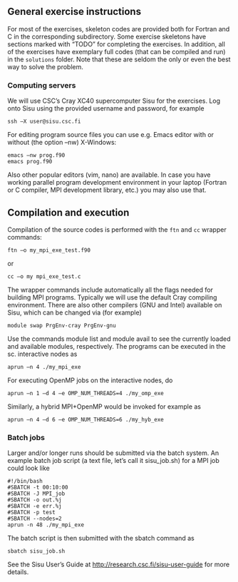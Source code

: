 ## General exercise instructions

For most of the exercises, skeleton codes are provided both for Fortran and C
in the corresponding subdirectory. Some exercise skeletons have sections
marked with “TODO” for completing the exercises. In addition, all of the
exercises have exemplary full codes (that can be compiled and run) in the
`solutions` folder. Note that these are seldom the only or even the best way to
solve the problem.

### Computing servers
We will use CSC’s Cray XC40 supercomputer Sisu for the exercises. Log onto
Sisu using the provided username and password, for example

```
ssh –X user@sisu.csc.fi
```

For editing program source files you can use e.g. Emacs editor with or without
(the option –nw) X-Windows:

```
emacs –nw prog.f90
emacs prog.f90
```

Also other popular editors (vim, nano) are available.
In case you have working parallel program development environment in your
laptop (Fortran or C compiler, MPI development library, etc.) you may also use
that.

## Compilation and execution
Compilation of the source codes is performed with the `ftn` and `cc` wrapper
commands:
```
ftn –o my_mpi_exe_test.f90
```
or
```
cc –o my mpi_exe_test.c
```

The wrapper commands include automatically all the flags needed for building
MPI programs.
Typically we will use the default Cray compiling environment. There are also
other compilers (GNU and Intel) available on Sisu, which  can be changed via
(for example)
```
module swap PrgEnv-cray PrgEnv-gnu
```
Use the commands module list and module avail to see the currently loaded and
available modules, respectively.
The programs can be executed in the sc. interactive nodes as
```
aprun –n 4 ./my_mpi_exe
```
For executing OpenMP jobs on the interactive nodes, do
```
aprun –n 1 –d 4 –e OMP_NUM_THREADS=4 ./my_omp_exe
```
Similarly, a hybrid MPI+OpenMP would be invoked for example as
```
aprun –n 4 –d 6 –e OMP_NUM_THREADS=6 ./my_hyb_exe
```

### Batch jobs
Larger and/or longer runs should be submitted via the batch system. An example
batch job script (a text file, let’s call it sisu_job.sh) for a MPI job could
look like
```
#!/bin/bash
#SBATCH -t 00:10:00
#SBATCH -J MPI_job
#SBATCH -o out.%j
#SBATCH -e err.%j
#SBATCH -p test
#SBATCH --nodes=2
aprun -n 48 ./my_mpi_exe
```

The batch script is then submitted with the sbatch command as
```
sbatch sisu_job.sh
```
See the Sisu User’s Guide at http://research.csc.fi/sisu-user-guide for more
details.

